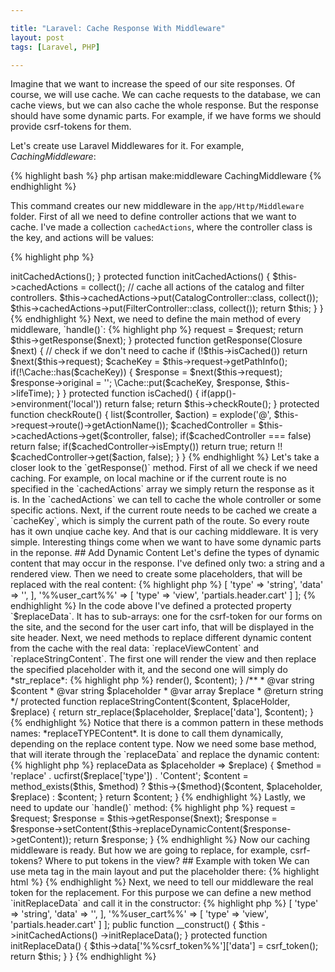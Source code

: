 ```yaml
---

title: "Laravel: Cache Response With Middleware"
layout: post
tags: [Laravel, PHP]

---
```


Imagine that we want to increase the speed of our site responses. Of course, we will use cache. We can cache requests to the database, we
can cache views, but we can also cache the whole response. But the response should have some dynamic parts. For example, if we have forms
we should provide csrf-tokens for them.

Let's create use Laravel Middlewares for it. For example, *CachingMiddleware*:

{% highlight bash %}
php artisan make:middleware CachingMiddleware
{% endhighlight %}

This command creates our new middleware in the `app/Http/Middleware` folder. First of all we need to define controller actions that 
we want to cache. I've made a collection `cachedActions`, where the controller class is the key, and actions will be values:

{% highlight php %}
<?php

class CachingMiddleware {

    /**
     * @var Collection
     */
    protected $cachedActions;



    public function __construct() {
        $this->initCachedActions();
    }


    protected function initCachedActions() {
        $this->cachedActions = collect();

        // cache all actions of the catalog and filter controllers.
        $this->cachedActions->put(CatalogController::class, collect()); 
        $this->cachedActions->put(FilterController::class, collect());

        return $this;
    }
}

{% endhighlight %}

Next, we need to define the main method of every middleware, `handle()`:

{% highlight php %}
<?php

class CachingMiddleware {

    /**
     * @var Collection
     */
    protected $cachedActions;


    /**
     * @var int
     */
    protected $lifeTime = 120;

    /**
     * @var Request
     */
    protected $request;

    public function handle(Request $request, Closure $next) {
        $this->request = $request;

        return $this->getResponse($next);
    }

    protected function getResponse(Closure $next) {
        // check if we don't need to cache
        if (!$this->isCached()) return $next($this->request);

        $cacheKey = $this->request->getPathInfo();

        if(!\Cache::has($cacheKey)) {
            $response = $next($this->request);

            $response->original = '';

            \Cache::put($cacheKey, $response, $this->lifeTime);
        }
    }

    protected function isCached() {
        if(app()->environment('local')) return false;

        return $this->checkRoute();
    }

    protected function checkRoute() {
        list($controller, $action) = explode('@', $this->request->route()->getActionName());

        $cachedController = $this->cachedActions->get($controller, false);

        if($cachedController === false) return false;

        if($cachedController->isEmpty()) return true;

        return !! $cachedController->get($action, false);
    }
}
{% endhighlight %}

Let's take a closer look to the `getResponse()` method. First of all we check if we need caching. For example, on local machine or if
the current route is no specified in the `cachedActions` array we simply return the response as it is. In the `cachedActions` we can
tell to cache the whole controller or some specific actions.

Next, if the current route needs to be cached we create a `cacheKey`, which is simply the current path of the route. So every route has
it own unqiue cache key.

And that is our caching middleware. It is very simple. Interesting things come when we want to have some dynamic parts in the reponse.

## Add Dynamic Content

Let's define the types of dynamic content that may occur in the response. I've defined only two: a string and a rendered view. Then we 
need to create some placeholders, that will be replaced with the real content:

{% highlight php %}
<?php

/**
 * @var array
 */
protected $replaceData = [
    '%%crf_token%%' => [
        'type' => 'string',
        'data' => '',
    ],
    '%%user_cart%%' => [
        'type' => 'view',
        'partials.header.cart'
    ]
];
{% endhighlight %}

In the code above I've defined a protected property `$replaceData`. It has to sub-arrays: one for the csrf-token for our forms on the site,
and the second for the user cart info, that will be displayed in the site header.

Next, we need methods to replace different dynamic content from the cache with the real data: `replaceViewContent`
and `replaceStringContent`. The first one will render the view and then replace the specified placeholder with it, and the second one
will simply do *str_replace*:

{% highlight php %}
<?php

/**
 * @var string $content
 * @var string $placeholder
 * @var array $replace
 * @return string
 */
protected function replaceViewContent($content, $placeholder, $replace) {
    return str_replace($placeholder, view($replace['data'])->render(), $content);
}

/**
 * @var string $content
 * @var string $placeholder
 * @var array $replace
 * @return string
 */
protected function replaceStringContent($content, $placeHolder, $replace) {
    return str_replace($placeholder, $replace['data'], $content);
}

{% endhighlight %}

Notice that there is a common pattern in these methods names: *replaceTYPEContent*. It is done to call them dynamically, depending on the
replace content type. Now we need some base method, that will iterate through the `replaceData` and replace the dynamic content:

{% highlight php %}

<?php

/**
 * @param string $content
 * @return string
 */
protected function replaceDynamicContent($content) {
    foreach($this->replaceData as $placeholder => $replace) {
        $method = 'replace' . ucfirst($replace['type']) . 'Content';

        $content = method_exists($this, $method) ?
            $this->{$method}($content, $placeholder, $replace) :
            $content;
    }

    return $content;
}
{% endhighlight %}

Lastly, we need to update our `handle()` method:

{% highlight php %}
<?php

public function handle(Request $request, Closure $next) {
    $this->request = $request;

    $response = $this->getResponse($next);

    $response = $response->setContent($this->replaceDynamicContent($response->getContent));

    return $response;
   
}
{% endhighlight %}

Now our caching middleware is ready. But how we are going to replace, for example, csrf-tokens? Where to put tokens in the view? 

## Example with token

We can use meta tag in the main layout and put the placeholder there:

{% highlight html %}
<meta name="_token" content="%%csrf_token%%">
{% endhighlight %}

Next, we need to tell our middleware the real token for the replacement. For this purpose we can define a new method `initReplaceData` and 
call it in the constructor:

{% highlight php %}
<?php

class CachingMiddleware {

    /**
     * @var Collection
     */
    protected $cachedActions;


    /**
     * @var int
     */
    protected $lifeTime = 120;

    /**
     * @var Request
     */
    protected $request;

    /**
    * @var array
    */
    protected $replaceData = [
        '%%crf_token%%' => [
            'type' => 'string',
            'data' => '',
        ],
        '%%user_cart%%' => [
            'type' => 'view',
            'partials.header.cart'
        ]
    ];

    public function __construct() {
        $this
            ->initCachedActions()
            ->initReplaceData();
    }

    protected function initReplaceData() {
        $this->data['%%csrf_token%%']['data'] = csrf_token();

        return $this;
    }
}
{% endhighlight %}
